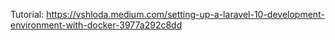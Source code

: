 Tutorial:
https://vshloda.medium.com/setting-up-a-laravel-10-development-environment-with-docker-3977a292c8dd